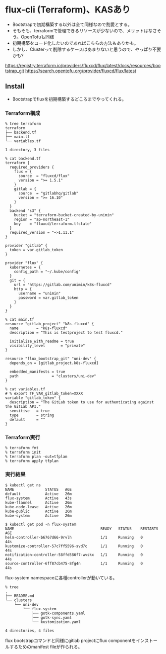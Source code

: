 # flux-cli (Terraform)、KASあり
- Bootstrapで初期構築する以外は全て同様なので割愛とする。
- そもそも、terraformで管理できるリソースが少ないので、メリットはなさそう。OpenTofuも同様
- 初期構築をコード化したいのであればこちらの方法もありかも。
- しかし、Clusterって削除するケースはあまりないと思うので、やっぱり不要かも?

https://registry.terraform.io/providers/fluxcd/flux/latest/docs/resources/bootstrap_git
https://search.opentofu.org/provider/fluxcd/flux/latest

## Install
- Bootstrapでfluxを初期構築するどころまでやってくれる。

### Terraform構成
```
% tree terraform 
terraform
├── backend.tf
├── main.tf
└── variables.tf

1 directory, 3 files

% cat backend.tf 
terraform {
  required_providers {
    flux = {
      source  = "fluxcd/flux"
      version = ">= 1.5.1"
    }
    gitlab = {
      source  = "gitlabhq/gitlab"
      version = ">= 16.10"
    }
  }
  backend "s3" {
    bucket = "terraform-bucket-created-by-unimin"
    region = "ap-northeast-1"
    key    = "fluxcd/terraform.tfstate"
  }
  required_version = "~>1.11.1"
}

provider "gitlab" {
  token = var.gitlab_token
}

provider "flux" {
  kubernetes = {
    config_path = "~/.kube/config"
  }
  git = {
    url = "https://gitlab.com/unimin/k8s-fluxcd"
    http = {
      username = "unimin"
      password = var.gitlab_token
    }
  }
}

% cat main.tf 
resource "gitlab_project" "k8s-fluxcd" {
  name        = "k8s-fluxcd"
  description = "This is testproject to test fluxcd."

  initialize_with_readme = true
  visibility_level       = "private"
}

resource "flux_bootstrap_git" "uni-dev" {
  depends_on = [gitlab_project.k8s-fluxcd]

  embedded_manifests = true
  path               = "clusters/uni-dev"
}

% cat variables.tf 
# % export TF_VAR_gitlab_token=XXXX
variable "gitlab_token" {
  description = "The GitLab token to use for authenticating against the GitLab API."
  sensitive   = true
  type        = string
  default     = ""
}
```

### Terraform実行
```
% terraform fmt
% terraform init
% terraform plan -out=tfplan
% terraform apply tfplan
```

### 実行結果
```
$ kubectl get ns
NAME              STATUS   AGE
default           Active   26m
flux-system       Active   43s
kube-flannel      Active   26m
kube-node-lease   Active   26m
kube-public       Active   26m
kube-system       Active   26m

$ kubectl get pod -n flux-system
NAME                                       READY   STATUS    RESTARTS   AGE
helm-controller-b6767d66-9rvlh             1/1     Running   0          44s
kustomize-controller-57c7ff5596-svd7c      1/1     Running   0          44s
notification-controller-58ffd586f7-wvskx   1/1     Running   0          44s
source-controller-6ff87cb475-8fg4n         1/1     Running   0          44s
```
flux-system namespaceに各種controllerが動いている。

```
% tree
.
├── README.md
└── clusters
    └── uni-dev
        └── flux-system
            ├── gotk-components.yaml
            ├── gotk-sync.yaml
            └── kustomization.yaml

4 directories, 4 files
```
flux bootstrapコマンドと同様にgitlab projectにflux componentをインストールするためのmanifest fileが作られる。

